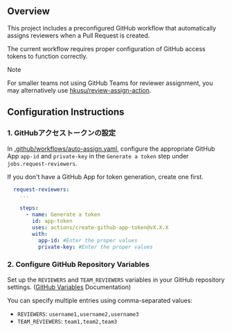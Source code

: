 ## Overview

This project includes a preconfigured GitHub workflow that automatically assigns reviewers when a Pull Request is created.

The current workflow requires proper configuration of GitHub access tokens to function correctly.

> [!NOTE]
> For smaller teams not using GitHub Teams for reviewer assignment, you may alternatively use [hkusu/review-assign-action].

## Configuration Instructions

### 1. GitHubアクセストークンの設定

In [.github/workflows/auto-assign.yaml], configure the appropriate GitHub App `app-id` and `private-key` in the `Generate a token` step under `jobs.request-reviewers`.

If you don't have a GitHub App for token generation, create one first.

```yaml
  request-reviewers:
    ...

    steps:
      - name: Generate a token
        id: app-token
        uses: actions/create-github-app-token@vX.X.X
        with:
          app-id: #Enter the proper values
          private-key: #Enter the proper values
```

### 2. Configure GitHub Repository Variables

Set up the `REVIEWERS` and `TEAM_REVIEWERS` variables in your GitHub repository settings. ([GitHub Variables] Documentation)

You can specify multiple entries using comma-separated values:

- `REVIEWERS`: `username1,username2,username3`
- `TEAM_REVIEWERS`: `team1,team2,team3`

<!-- Links -->
[hkusu/review-assign-action]: https://github.com/hkusu/review-assign-action

[.github/workflows/auto-assign.yaml]: /.github/workflows/auto-assign.yaml

[GitHub Variables]: https://docs.github.com/en/actions/learn-github-actions/variables
